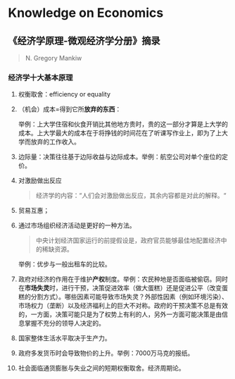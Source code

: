 # Knowledge on Economics

## 《经济学原理-微观经济学分册》摘录

> N. Gregory Mankiw

### 经济学十大基本原理

1. 权衡取舍：efficiency or equality

2. （机会）成本=得到它所**放弃的东西**：

   举例：上大学住宿和伙食开销比其他地方贵时，贵的这一部分才算是上大学的成本。上大学最大的成本在于将挣钱的时间花在了听课写作业上，即为了上大学而放弃的工作收入。

3. 边际量：决策往往基于边际收益与边际成本。举例：航空公司对单个座位的定价。

4. 对激励做出反应

   > 经济学的内容：“人们会对激励做出反应，其余内容都是对此的解释。“

5. 贸易互惠；

6. 通过市场组织经济活动是更好的一种方法。

   > 中央计划经济国家运行的前提假设是，政府官员能够最佳地配置经济中的稀缺资源。

   举例：优步与一般出租车的比较。

7. 政府对经济的作用在于维护**产权**制度。举例：农民种地是否面临被偷窃。同时在**市场失灵**时，进行干预，决策促进效率（做大蛋糕）还是促进公平（改变蛋糕的分割方式）。哪些因素可能导致市场失灵？外部性因素（例如环境污染）、市场权力（垄断）以及经济福利上的巨大不对称。政府的干预决策不总是有效的，一方面，决策可能只是为了权势上有利的人，另外一方面可能决策是由信息掌握不充分的领导人决定的。

8. 国家整体生活水平取决于生产力。

9. 政府多发货币时会导致物价的上升。举例：7000万马克的报纸。

10. 社会面临通货膨胀与失业之间的短期权衡取舍。经济周期论。